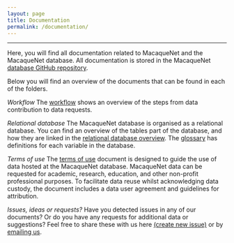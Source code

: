 ```yaml
---
layout: page
title: Documentation
permalink: /documentation/
---
```

***
Here, you will find all documentation related to MacaqueNet and the MacaqueNet database. All documentation is stored in the MacaqueNet <a href="https://github.com/MacaqueNet/database">database GitHub repository</a>.

Below you will find an overview of the documents that can be found in each of the folders.

*Workflow*
The <a href="https://github.com/MacaqueNet/database/blob/main/MacaqueNet%20workflow.pdf">workflow</a> shows an overview of the steps from data contribution to data requests.

*Relational database*
The MacaqueNet database is organised as a relational database. You can find an overview of the tables part of the database, and how they are linked in the <a href="https://github.com/MacaqueNet/database/blob/main/MacaqueNet%20relational%20database%20overview.pdf">relational database overview</a>. The <a href="https://github.com/MacaqueNet/database/blob/main/MacaqueNet%20glossary.pdf">glossary</a> has definitions for each variable in the database.

*Terms of use*
The <a href="https://github.com/MacaqueNet/database/blob/main/MacaqueNet%20terms%20of%20use.pdf">terms of use</a> document is designed to guide the use of data hosted at the MacaqueNet database. MacaqueNet data can be requested for academic, research, education, and other non-profit professional purposes. To facilitate data reuse whilst acknowledging data custody, the document includes a data user agreement and guidelines for attribution.

*Issues, ideas or requests?*
Have you detected issues in any of our documents? Or do you have any requests for additional data or suggestions? Feel free to share these with us here <a href="https://github.com/MacaqueNet/database/issues/new/choose">(create new issue)</a> or by <a href="MacaqueNet@gmail.com">emailing us</a>.








